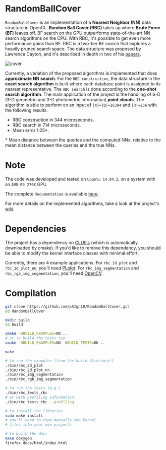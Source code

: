# RandomBallCover
`RandomBallCover` is an implementation of a **Nearest Neighbor (NN)** data structure in OpenCL. **Random Ball Cover (RBC)** takes up where **Brute Force (BF)** leaves off. BF search on the GPU outperforms state-of-the-art NN search algorithms on the CPU. With RBC, it's possible to get even more performance gains than BF. RBC is a two-tier BF search that explores a heavily pruned search space. The data structure was proposed by Lawrence Cayton, and it's described in depth in two of his [papers](http://www.lcayton.com/papers.html).

![cover](http://i76.photobucket.com/albums/j16/paign10/rbc_cover_zpscejuigei.png)

Currently, a variation of the proposed algorithms is implemented that does **approximate NN search**. For the `RBC construction`, the data structure in the **exact search algorithm** is built where each database point is assigned to its nearest representative. The `RBC search` is done according to the **one-shot search algorithm**. The main application of the project is the handling of 6-D (3-D geometric and 3-D photometric information) **point clouds**. The algorithm is able to perform on an input of `|X|=|Q|=16384` and `|R|=256` with the following results:
* RBC construction in 344 microseconds.
* RBC search in 714 microseconds.
* Mean error 1.05\*.

\* Mean distance between the queries and the computed NNs, relative to the mean distance between the queries and the true NNs.

# Note
The code was developed and tested on `Ubuntu 14.04.2`, on a system with an `AMD R9 270X` GPU.

The complete `documentation` is available [here](http://random-ball-cover.paign10.me).

For more details on the implemented algorithms, take a look at the project's [wiki](https://github.com/pAIgn10/RandomBallCover/wiki/Algorithms).

# Dependencies
The project has a dependency on [CLUtils](https://github.com/pAIgn10/CLUtils) (which is automatically downloaded by cmake). If you'd like to remove this dependency, you should be able to modify the kernel interface classes with minimal effort.

Currently, there are 4 example applications. For `rbc_2d_plot` and `rbc_2d_plot_nn`, you'll need [PLplot](http://plplot.sourceforge.net/). For `rbc_img_segmentation` and `rbc_rgb_img_segmentation`, you'll need [OpenCV](https://github.com/jayrambhia/Install-OpenCV).

# Compilation

```bash
git clone https://github.com/pAIgn10/RandomBallCover.git
cd RandomBallCover

mkdir build
cd build

cmake -DBUILD_EXAMPLES=ON ..
# or to build the tests too
cmake -DBUILD_EXAMPLES=ON -DBUILD_TESTS=ON ..

make

# to run the examples (from the build directory!)
./bin/rbc_2d_plot
./bin/rbc_2d_plot_nn
./bin/rbc_img_segmentation
./bin/rbc_rgb_img_segmentation

# to run the tests (e.g.)
./bin/rbc_tests_rbc
# or with profiling information
./bin/rbc_tests_rbc --profiling

# to install the libraries
sudo make install
# you'll need to copy manually the kernel 
# files into your own projects

# to build the docs
make doxygen
firefox docs/html/index.html
```